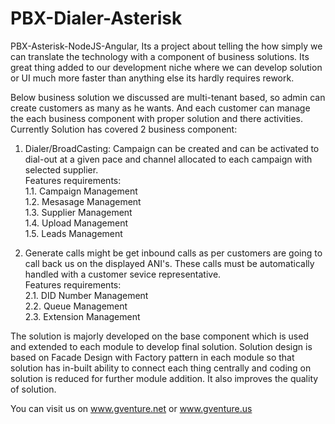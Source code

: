 # PBX-Dialer-Asterisk
PBX-Asterisk-NodeJS-Angular, Its a project about telling the how simply we can translate the technology with a component of business solutions. Its great thing added to our development niche where we can develop solution or UI much more faster than anything else its hardly requires rework. 

Below business solution we discussed are multi-tenant based, so admin can create customers as many as he wants. And each customer can manage the each business component with proper solution and there activities.
Currently Solution has covered 2 business component:<br/>
1. Dialer/BroadCasting: Campaign can be created and can be activated to dial-out at a given pace and channel allocated to each campaign with selected supplier.<br/>
Features requirements:<br/>
1.1. Campaign Management<br/>
1.2. Mesasage Management<br/>
1.3. Supplier Management<br/>
1.4. Upload Management<br/>
1.5. Leads Management<br/>

2. Generate calls might be get inbound calls as per customers are going to call back us on the displayed ANI's. These calls must be automatically handled with a customer sevice representative.<br/>
Features requirements:<br/>
2.1. DID Number Management<br/>
2.2. Queue Management<br/>
2.3. Extension Management<br/>

The solution is majorly developed on the base component which is used and extended to each module to develop final solution. Solution design is based on Facade Design with Factory pattern in each module so that solution has in-built ability to connect each thing centrally and coding on solution is reduced for further module addition. It also improves the quality of solution.<br/>

You can visit us on www.gventure.net or www.gventure.us
